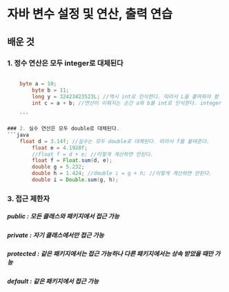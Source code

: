 # 자바 변수 설정 및 연산, 출력 연습

## 배운 것

### 1. 정수 연산은 모두 integer로 대체된다
```java

    byte a = 10;
		byte b = 11;
		long y = 32423423523L; //역시 int로 인식한다. 따라서 L을 붙여줘야 함
		int c = a + b; //연산이 이뤄지는 순간 a와 b를 int로 인식한다. integer 계산으로 인식한다. 따라서 c의 타입은 int가 되어야 함
    
    ```
    
### 2. 실수 연산은 모두 double로 대체된다.
```java
    float d = 3.14f; //실수는 모두 double로 대체된다. 따라서 f를 붙여준다.
		float e = 4.1928f;
		//float f = d + e; //이렇게 계산하면 안된다.	
		float f = Float.sum(d, e);	
		double g = 5.232;
		double h = 1.424; //double i = g + h; //이렇게 계산하면 안된다.
		double i = Double.sum(g, h);
```

### 3. 접근 제한자

##### public : 모든 클래스와 패키지에서 접근 가능
##### private : 자기 클래스에서만 접근 가능
##### protected : 같은 패키지에서는 접근 가능하나 다른 패키지에서는 상속 받았을 때만 가능
##### default : 같은 패키지에서 접근 가능
